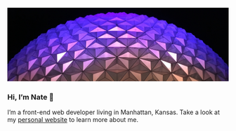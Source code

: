 ![EPCOT Spaceship Earth at night](images/IMG_0671-3-to-1-1920x640.JPG)

### Hi, I’m Nate 👋

I’m a front-end web developer living in Manhattan, Kansas. Take a look at my [personal website](https://natedillon.com/ "Nate Dillon") to learn more about me.